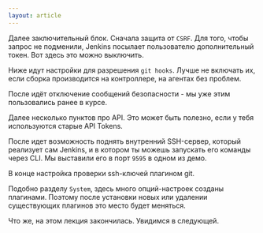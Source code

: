 ```yaml
---
layout: article
---
```

Далее заключительный блок. Сначала защита от `CSRF`. Для того, чтобы запрос не подменили, Jenkins посылает пользователю дополнительный токен. Вот здесь это можно выключить.

Ниже идут настройки для разрешения `git hooks`. Лучше не включать их, если сборка производится на контроллере, на агентах без проблем. 

После идёт отключение сообщений безопасности - мы уже этим пользовались ранее в курсе.

Далее несколько пунктов про API. Это может быть полезно, если у тебя используются старые API Tokens.

После идет возможность поднять внутренний SSH-сервер, который реализует сам Jenkins, и в котором ты можешь запускать его команды через CLI. Мы выставили его в порт `9595` в одном из демо.

В конце настройка проверки ssh-ключей плагином git.

Подобно разделу `System`, здесь много опций-настроек созданы плагинами. Поэтому после установки новых или удалении существующих плагинов это место будет меняться.

Что же, на этом лекция закончилась. Увидимся в следующей.
